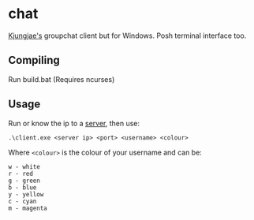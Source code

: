 # chat
[Kjungjae's](https://kyungjae.com/projects/tcpip-group-chat-application/) groupchat client but for Windows. Posh terminal interface too.

## Compiling
Run build.bat (Requires ncurses)

## Usage
Run or know the ip to a [server](https://kyungjae.com/projects/tcpip-group-chat-application/#Server:~:text=Source%20Code-,Server,%7D%20//%20end%20of%20handle_err,-Client), then use:
```
.\client.exe <server ip> <port> <username> <colour>
```
Where ``<colour>`` is the colour of your username and can be:
```
w - white
r - red
g - green
b - blue
y - yellow
c - cyan
m - magenta
```